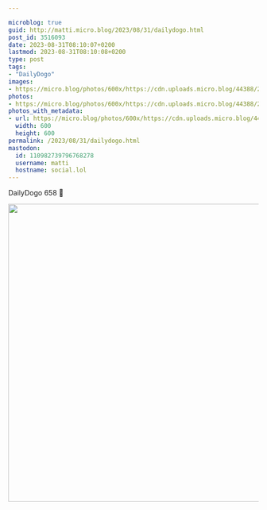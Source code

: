 ```yaml
---

microblog: true
guid: http://matti.micro.blog/2023/08/31/dailydogo.html
post_id: 3516093
date: 2023-08-31T08:10:07+0200
lastmod: 2023-08-31T08:10:08+0200
type: post
tags:
- "DailyDogo"
images:
- https://micro.blog/photos/600x/https://cdn.uploads.micro.blog/44388/2023/0687b4bc393e46108fe9d89f5019174c.jpg
photos:
- https://micro.blog/photos/600x/https://cdn.uploads.micro.blog/44388/2023/0687b4bc393e46108fe9d89f5019174c.jpg
photos_with_metadata:
- url: https://micro.blog/photos/600x/https://cdn.uploads.micro.blog/44388/2023/0687b4bc393e46108fe9d89f5019174c.jpg
  width: 600
  height: 600
permalink: /2023/08/31/dailydogo.html
mastodon:
  id: 110982739796768278
  username: matti
  hostname: social.lol
---
```

DailyDogo 658 🐶

<img src="/media/uploads/2023/0687b4bc393e46108fe9d89f5019174c.jpg" width="600" height="600" alt="" />
